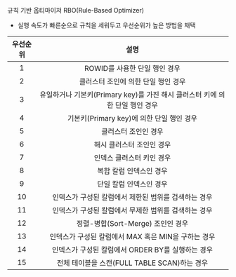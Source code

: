 규칙 기반 옵티마이저 RBO(Rule-Based Optimizer)
- 실행 속도가 빠른순으로 규칙을 세워두고 우선순위가 높은 방법을 채택

|우선순위|설명|
|:---:|:---:|
|1|ROWID를 사용한 단일 행인 경우|
|2|클러스터 조인에 의한 단일 행인 경우|
|3|유일하거나 기본키(Primary key)를 가진 해시 클러스터 키에 의한 단일 행인 경우|
|4|기본키(Primary key)에 의한 단일 행인 경우|
|5|클러스터 조인인 경우|
|6|해시 클러스터 조인인 경우|
|7|인덱스 클러스터 키인 경우|
|8|복합 칼럼 인덱스인 경우|
|9|단일 칼럼 인덱스인 경우|
|10|인덱스가 구성된 칼럼에서 제한된 범위를 검색하는 경우|
|11|인덱스가 구성된 칼럼에서 무제한 범위를 검색하는 경우|
|12|정렬-병합(Sort-Merge) 조인인 경우|
|13|인덱스가 구성된 칼럼에서 MAX 혹은 MIN을 구하는 경우|
|14|인덱스가 구성된 칼럼에서 ORDER BY를 실행하는 경우|
|15|전체 테이블을 스캔(FULL TABLE SCAN)하는 경우|
